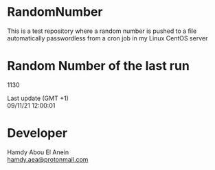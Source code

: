 # RandomNumber    
This is a test repository where a random number is pushed to a file automatically passwordless from a cron job in my Linux CentOS server    
# Random Number of the last run   
1130
      
Last update (GMT +1)    
09/11/21 12:00:01
# Developer    
Hamdy Abou El Anein   
hamdy.aea@protonmail.com
